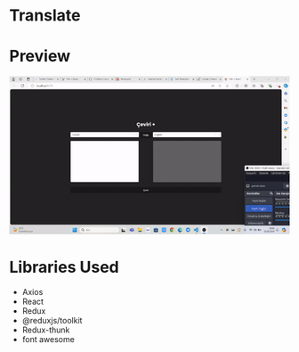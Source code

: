 # Translate

# Preview

![](/public/radar.gif)

# Libraries Used

- Axios
- React
- Redux
- @reduxjs/toolkit
- Redux-thunk
- font awesome




